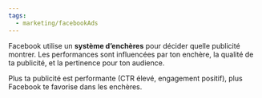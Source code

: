 ```yaml
---
tags:
  - marketing/facebookAds
---
```

Facebook utilise un **système d’enchères** pour décider quelle publicité montrer. Les performances sont influencées par ton enchère, la qualité de ta publicité, et la pertinence pour ton audience.

Plus ta publicité est performante (CTR élevé, engagement positif), plus Facebook te favorise dans les enchères.